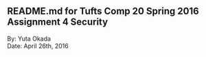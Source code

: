 ## README.md for Tufts Comp 20 Spring 2016 Assignment 4 Security ##
By: Yuta Okada <br>
Date: April 26th, 2016 <br>
